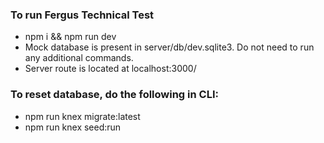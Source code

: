 ### To run Fergus Technical Test

- npm i && npm run dev
- Mock database is present in server/db/dev.sqlite3. Do not need to run any additional commands.
- Server route is located at localhost:3000/


### To reset database, do the following in CLI:
- npm run knex migrate:latest
- npm run knex seed:run

